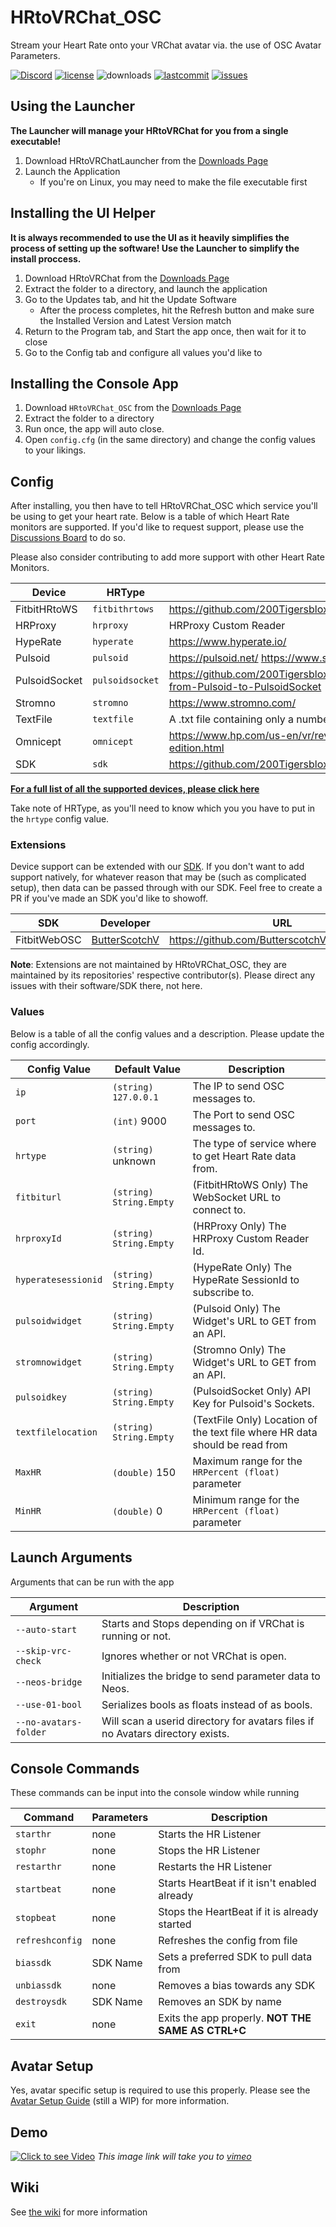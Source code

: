 # HRtoVRChat_OSC

Stream your Heart Rate onto your VRChat avatar via. the use of OSC Avatar Parameters.

[![Discord](https://img.shields.io/discord/887157106472550422.svg?color=%237289da&label=discord&style=for-the-badge)](https://discord.gg/WF3B2r4xby) 
[![license](https://img.shields.io/github/license/200Tigersbloxed/HRtoVRChat_OSC?style=for-the-badge)](https://github.com/200Tigersbloxed/HRtoVRChat_OSC/blob/main/LICENSE) 
![downloads](https://img.shields.io/github/downloads/200Tigersbloxed/HRtoVRChat_OSC/total?style=for-the-badge) 
[![lastcommit](https://img.shields.io/github/last-commit/200Tigersbloxed/HRtoVRChat_OSC?style=for-the-badge)](https://github.com/200Tigersbloxed/HRtoVRChat_OSC/commits/main) 
[![issues](https://img.shields.io/github/issues/200Tigersbloxed/HRtoVRChat_OSC?style=for-the-badge)](https://github.com/200Tigersbloxed/HRtoVRChat_OSC/issues)

## Using the Launcher

**The Launcher will manage your HRtoVRChat for you from a single executable!**

1) Download HRtoVRChatLauncher from the [Downloads Page](https://hrtovrchat.fortnite.lol/download#h.ha8hgsfz56g2)
2) Launch the Application
    + If you're on Linux, you may need to make the file executable first

## Installing the UI Helper

**It is always recommended to use the UI as it heavily simplifies the process of setting up the software! Use the Launcher to simplify the install proccess.**

1) Download HRtoVRChat from the [Downloads Page](https://hrtovrchat.fortnite.lol/download#h.ha8hgsfz56g2)
2) Extract the folder to a directory, and launch the application
3) Go to the Updates tab, and hit the Update Software
    + After the process completes, hit the Refresh button and make sure the Installed Version and Latest Version match
5) Return to the Program tab, and Start the app once, then wait for it to close
6) Go to the Config tab and configure all values you'd like to

## Installing the Console App

1) Download `HRtoVRChat_OSC` from the [Downloads Page](https://hrtovrchat.fortnite.lol/download#h.w34oohk7gucz)
2) Extract the folder to a directory
3) Run once, the app will auto close.
4) Open `config.cfg` (in the same directory) and change the config values to your likings.

## Config

After installing, you then have to tell HRtoVRChat_OSC which service you'll be using to get your heart rate. Below is a table of which Heart Rate monitors are supported. 
If you'd like to request support, please use the [Discussions Board](https://github.com/200Tigersbloxed/HRtoVRChat_OSC/discussions) to do so.

Please also consider contributing to add more support with other Heart Rate Monitors.

| Device          | HRType          | Info                                                                                           |
|-----------------|-----------------|------------------------------------------------------------------------------------------------|
| FitbitHRtoWS    | `fitbithrtows`  | https://github.com/200Tigersbloxed/FitbitHRtoWS                                                |
| HRProxy         | `hrproxy`       | HRProxy Custom Reader                                                                          |
| HypeRate        | `hyperate`      | https://www.hyperate.io/                                                                       |
| Pulsoid         | `pulsoid`       | https://pulsoid.net/ https://www.stromno.com/                                                  |
| PulsoidSocket   | `pulsoidsocket` | https://github.com/200Tigersbloxed/HRtoVRChat_OSC/wiki/Upgrading-from-Pulsoid-to-PulsoidSocket |
| Stromno         | `stromno`       | https://www.stromno.com/                                                                       |
| TextFile        | `textfile`      | A .txt file containing only a number                                                           |
| Omnicept        | `omnicept`      | https://www.hp.com/us-en/vr/reverb-g2-vr-headset-omnicept-edition.html                         |
| SDK             | `sdk`           | https://github.com/200Tigersbloxed/HRtoVRChat_OSC/blob/main/SDK.md                             |

**[For a full list of all the supported devices, please click here](https://hrtovrchat.fortnite.lol/supported-devices)**

Take note of HRType, as you'll need to know which you you have to put in the `hrtype` config value.

### Extensions

Device support can be extended with our [SDK](https://github.com/200Tigersbloxed/HRtoVRChat_OSC/blob/main/SDK.md). If you don't want to add support natively, for whatever reason that may be (such as complicated setup), then data can be passed through with our SDK. Feel free to create a PR if you've made an SDK you'd like to showoff.

| SDK             | Developer                                         | URL                                                          |
|-----------------|---------------------------------------------------|--------------------------------------------------------------|
| FitbitWebOSC    | [ButterScotchV](https://github.com/ButterscotchV) | https://github.com/ButterscotchV/FitbitWebOSC                |

**Note**: Extensions are not maintained by HRtoVRChat_OSC, they are maintained by its repositories' respective contributor(s). Please direct any issues with their software/SDK there, not here.

### Values

Below is a table of all the config values and a description. Please update the config accordingly.

| Config Value        | Default Value             | Description                                                                             |
|---------------------|---------------------------|-----------------------------------------------------------------------------------------|
| `ip`                | `(string)` `127.0.0.1`    | The IP to send OSC messages to.                                                         |
| `port`              | `(int)` 9000              | The Port to send OSC messages to.                                                       |
| `hrtype`            | `(string)` unknown        | The type of service where to get Heart Rate data from.                                  |
| `fitbiturl`         | `(string)` `String.Empty` | (FitbitHRtoWS Only) The WebSocket URL to connect to.                                    |
| `hrproxyId`         | `(string)` `String.Empty` | (HRProxy Only) The HRProxy Custom Reader Id.                                            |
| `hyperatesessionid` | `(string)` `String.Empty` | (HypeRate Only) The HypeRate SessionId to subscribe to.                                 |
| `pulsoidwidget`     | `(string)` `String.Empty` | (Pulsoid Only) The Widget's URL to GET from an API.                                     |
| `stromnowidget`     | `(string)` `String.Empty` | (Stromno Only) The Widget's URL to GET from an API.                                     |
| `pulsoidkey`        | `(string)` `String.Empty` | (PulsoidSocket Only) API Key for Pulsoid's Sockets.                                     |
| `textfilelocation`  | `(string)` `String.Empty` | (TextFile Only) Location of the text file where HR data should be read from             |
| `MaxHR`             | `(double)` 150            | Maximum range for the `HRPercent (float)` parameter                                     |
| `MinHR`             | `(double)` 0              | Minimum range for the `HRPercent (float)` parameter                                     |

## Launch Arguments

Arguments that can be run with the app

| Argument              | Description                                                                    |
|-----------------------|--------------------------------------------------------------------------------|
| `--auto-start`        | Starts and Stops depending on if VRChat is running or not.                     |
| `--skip-vrc-check`    | Ignores whether or not VRChat is open.                                         |
| `--neos-bridge`       | Initializes the bridge to send parameter data to Neos.                         |
| `--use-01-bool`       | Serializes bools as floats instead of as bools.                                |
| `--no-avatars-folder` | Will scan a userid directory for avatars files if no Avatars directory exists. |

## Console Commands

These commands can be input into the console window while running

| Command         | Parameters | Description                                        |
|-----------------|------------|----------------------------------------------------|
| `starthr`       | none       | Starts the HR Listener                             |
| `stophr`        | none       | Stops the HR Listener                              |
| `restarthr`     | none       | Restarts the HR Listener                           |
| `startbeat`     | none       | Starts HeartBeat if it isn't enabled already       |
| `stopbeat`      | none       | Stops the HeartBeat if it is already started       |
| `refreshconfig` | none       | Refreshes the config from file                     |
| `biassdk`       | SDK Name   | Sets a preferred SDK to pull data from             |
| `unbiassdk`     | none       | Removes a bias towards any SDK                     |
| `destroysdk`    | SDK Name   | Removes an SDK by name                             |
| `exit`          | none       | Exits the app properly. **NOT THE SAME AS CTRL+C** |

## Avatar Setup

Yes, avatar specific setup is required to use this properly. 
Please see the [Avatar Setup Guide](https://github.com/200Tigersbloxed/HRtoVRChat_OSC/blob/main/AvatarSetup.md) (still a WIP) for more information.

## Demo
[![Click to see Video](https://i.imgur.com/KRRVyVK.png)](https://vimeo.com/678939624)
*This image link will take you to [vimeo](https://vimeo.com)*

## Wiki

See [the wiki](https://github.com/200Tigersbloxed/HRtoVRChat_OSC/wiki) for more information
